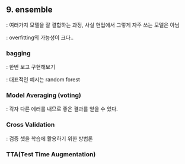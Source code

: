 ## 9. ensemble

: 여러가지 모델을 잘 결합하는 과정, 사실 현업에서 그렇게 자주 쓰는 모델은 아님

: overfitting의 가능성이 크다..

### bagging

: 한번 보고 구현해보기

: 대표적인 예시는 random forest



### Model Averaging (voting)

: 각자 다른 에러를 내므로 좋은 결과를 얻을 수 있다.



### Cross Validation

: 검증 셋을 학습에 활용하기 위한 방법론



### TTA(Test Time Augmentation)

